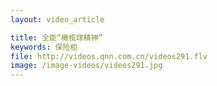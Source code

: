 ```yaml
---
layout: video_article

title: 全能“橄榄球精神”
keywords: 保险柜
file: http://videos.qnn.com.cn/videos291.flv
image: /image-videos/videos291.jpg
---
```

